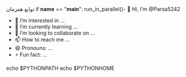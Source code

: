  توابع همزمان
if __name__ == "__main__":
    run_in_parallel()- 👋 Hi, I’m @Parsa5242
- 👀 I’m interested in ...
- 🌱 I’m currently learning ...
- 💞️ I’m looking to collaborate on ...
- 📫 How to reach me ...
- 😄 Pronouns: ...
- ⚡ Fun fact: ...

<!---
Parsa5242/Parsa5242 is a ✨ special ✨ repository because its `README.md` (this file) appears on your GitHub profile.
You can click the Preview link to take a look at your changes.
--->
echo $PYTHONPATH
echo $PYTHONHOME